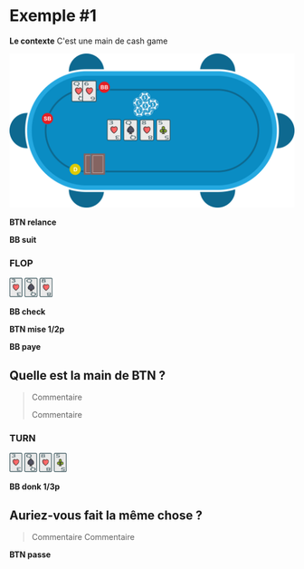 # Exemple #1

**Le contexte**
C'est une main de cash game

![](../img/pkr/2018-07-30-donk-turn.svg)

**BTN relance**

**BB suit**

### FLOP
<img src="../img/pkr/2018-07-30-donk-turn-flop.png" width="15%" height="15%" />

**BB check**

**BTN mise 1/2p**

**BB paye**

## Quelle est la main de BTN ?
> Commentaire
>
> Commentaire

### TURN
<img src="../img/pkr/2018-07-30-donk-turn-turn.png" width="20%" height="20%" />

**BB donk 1/3p**

## Auriez-vous fait la même chose ?
> Commentaire
> Commentaire

**BTN passe**
<!--stackedit_data:
eyJoaXN0b3J5IjpbLTEwNjQ2OTMyNDAsNDA5Njg3NzE5LDY4MT
Q5NDQ2MSwtMzM5NjEwODY1LC04MjA2NDYxNTksNTU2NDgxMTc1
XX0=
-->